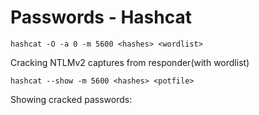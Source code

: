# Passwords - Hashcat

```
hashcat -O -a 0 -m 5600 <hashes> <wordlist>
```

Cracking NTLMv2 captures from responder(with wordlist)

```
hashcat --show -m 5600 <hashes> <potfile>
```

Showing cracked passwords:
